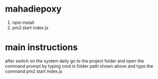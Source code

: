 # mahadiepoxy

1. npm install
2. pm2 start index.js

# main instructions

after switch on the system daily go to the project folder and open the command prompt by typing cmd in folder path shown above and type the command 
pm2 start index.js
